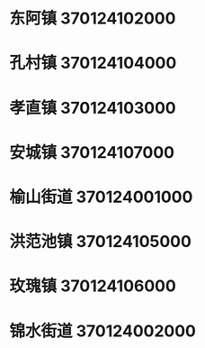 # 东阿镇 370124102000
# 孔村镇 370124104000
# 孝直镇 370124103000
# 安城镇 370124107000
# 榆山街道 370124001000
# 洪范池镇 370124105000
# 玫瑰镇 370124106000
# 锦水街道 370124002000

